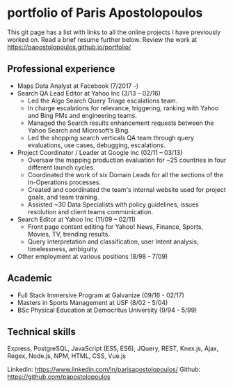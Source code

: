 # portfolio of Paris Apostolopoulos
This git page has a list with links to all the online projects I have previously worked on. Read a brief resume further below. Review the work at https://papostolopoulos.github.io/portfolio/
## Professional experience
* Maps Data Analyst at Facebook (7/2017 -)
* Search QA Lead Editor at Yahoo Inc (3/13 – 02/16)
  * Led the Algo Search Query Triage escalations team.
  * In charge escalations for relevance, triggering, ranking with Yahoo and Bing PMs and engineering teams.
  * Managed the Search results enhancement requests between the Yahoo Search and Microsoft’s Bing.
  * Led the shopping search verticals QA team through query evaluations, use cases, debugging, escalations.
* Project Coordinator / Leader at Google Inc (02/11 – 03/13)
  * Oversaw the mapping production evaluation for ~25 countries in four different launch cycles.
  * Coordinated the work of six Domain Leads for all the sections of the In-Operations processes.
  * Created and coordinated the team's internal website used for project goals, and team training.
  * Assisted ~30 Data Specialists with policy guidelines, issues resolution and client teams communication.
* Search Editor at Yahoo Inc (11/09 – 02/11)
  * Front page content editing for Yahoo! News, Finance, Sports, Movies, TV, trending results.
  * Query interpretation and classification, user Intent analysis, timelessness, ambiguity.
* Other employment at various positions (8/98 - 7/09)

## Academic
* Full Stack Immersive Program at Galvanize (09/16 - 02/17)
* Masters in Sports Management at USF (8/02 - 5/04)
* BSc Physical Education at Democritus University (9/94 - 5/99)


## Technical skills
Express, PostgreSQL, JavaScript (ES5, ES6), JQuery, REST, Knex.js, Ajax, Regex, Node.js, NPM, HTML, CSS, Vue.js

Linkedin: https://www.linkedin.com/in/parisapostolopoulos/
Github: https://github.com/papostolopoulos
